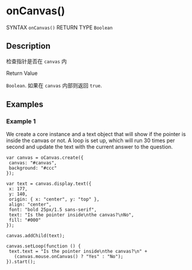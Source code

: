 # onCanvas()

SYNTAX `onCanvas()` RETURN TYPE `Boolean` 

## Description 

检查指针是否在 `canvas` 内

Return Value 

`Boolean`. 如果在 `canvas` 内部则返回 `true`. 

## Examples 

### Example 1

We create a core instance and a text object that will show if the pointer is inside the canvas or not. A loop is set up, which will run 30 times per second and update the text with the current answer to the question. 

```
var canvas = oCanvas.create({
 canvas: "#canvas",
 background: "#ccc"
});

var text = canvas.display.text({
 x: 177,
 y: 140,
 origin: { x: "center", y: "top" },
 align: "center",
 font: "bold 25px/1.5 sans-serif",
 text: "Is the pointer inside\nthe canvas?\nNo",
 fill: "#000"
});

canvas.addChild(text);

canvas.setLoop(function () {
 text.text = "Is the pointer inside\nthe canvas?\n" +
   (canvas.mouse.onCanvas() ? "Yes" : "No");
}).start();
```